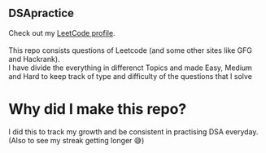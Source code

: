 ## DSApractice
Check out my <a href="https://leetcode.com/shlokjp/" target="_blank">LeetCode profile</a>.<br><br>
This repo consists questions of Leetcode (and some other sites like GFG and Hackrank).<br>
I have divide the everything in differenct Topics and made Easy, Medium and Hard to keep track of type and difficulty of the questions that I solve

# Why did I make this repo?
I did this to track my growth and be consistent in practising DSA everyday. (Also to see my streak getting longer 😅)
